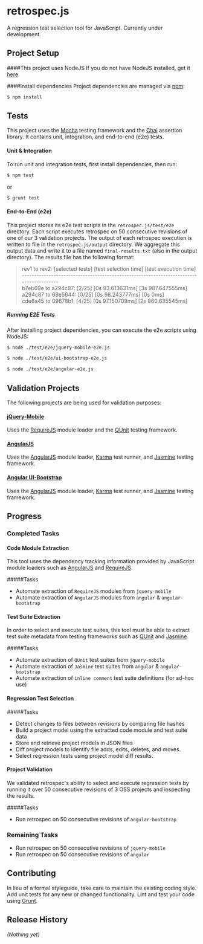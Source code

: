 # retrospec.js

A regression test selection tool for JavaScript. Currently under development.

## Project Setup
####This project uses NodeJS
If you do not have NodeJS installed, get it [here](https://nodejs.org/).

####Install dependencies
Project dependencies are managed via [npm](https://www.npmjs.org/):

```bash
$ npm install
```

## Tests
This project uses the [Mocha](https://github.com/mochajs/mocha) testing framework and the [Chai](https://github.com/chaijs/chai) assertion library. It contains unit, integration, and end-to-end (e2e) tests. 

#### Unit & Integration
To run unit and integration tests, first install dependencies, then run:

```bash
$ npm test
```

or

```bash
$ grunt test
```

#### End-to-End (e2e)
This project stores its e2e test scripts in the `retrospec.js/test/e2e` directory. Each script executes retrospec on 50 consecutive revisions of one of our 3 validation projects. The output of each retrospec execution is written to file in the `retrospec.js/output` directory. We aggregate this output data and write it to a file named `final-results.txt` (also in the output directory). The results file has the following format:

> rev1 to rev2: [selected tests] [test selection time] [test execution time]
<br>---------------------------------------------------------------------------------------
<br>b7eb69e to a294c87: [2/25] [0s 93.613631ms] [3s 987.647555ms]
<br>a294c87 to 68e5644: [0/25] [0s 98.243777ms] [0s 0ms]
<br>cde6a45 to 09678b1: [4/25] [0s 97.150709ms] [2s 860.635545ms]

##### Running E2E Tests 
After installing project dependencies, you can execute the e2e scripts using NodeJS:

```bash
$ node ./test/e2e/jquery-mobile-e2e.js
```

```bash
$ node ./test/e2e/ui-bootstrap-e2e.js
```

```bash
$ node ./test/e2e/angular-e2e.js
```

## Validation Projects
The following projects are being used for validation purposes:

#### [jQuery-Mobile](https://github.com/jquery/jquery-mobile/)
Uses the [RequireJS](https://github.com/jrburke/requirejs) module loader and the [QUnit](https://github.com/jquery/qunit) testing framework.

#### [AngularJS](https://github.com/jquery/jquery-mobile/)
Uses the [AngularJS](https://github.com/angular/angular) module loader, [Karma](https://github.com/karma-runner/karma) test runner, and [Jasmine](https://github.com/jasmine/jasmine) testing framework.

#### [Angular UI-Bootstrap](https://github.com/angular-ui/bootstrap)
Uses the [AngularJS](https://github.com/angular/angular) module loader, [Karma](https://github.com/karma-runner/karma) test runner, and [Jasmine](https://github.com/jasmine/jasmine) testing framework.

## Progress

### Completed Tasks

#### Code Module Extraction
This tool  uses the dependency tracking information provided by JavaScript module loaders such as [AngularJS](https://github.com/angular/angular) and [RequireJS](https://github.com/jrburke/requirejs).

#####Tasks
* Automate extraction of `RequireJS` modules from `jquery-mobile` 
* Automate extraction of `AngularJS` modules from `angular` & `angular-bootstrap`

#### Test Suite Extraction
In order to select and execute test suites, this tool must be able to extract test suite metadata from testing frameworks such as [QUnit](https://github.com/jquery/qunit) and  [Jasmine](https://github.com/jasmine/jasmine).

#####Tasks
* Automate extraction of `QUnit` test suites from `jquery-mobile`
* Automate extraction of `Jasmine` test suites from `angular` & `angular-bootstrap`
* Automate extraction of `inline comment` test suite definitions (for ad-hoc use)

#### Regression Test Selection

#####Tasks
* Detect changes to files between revisions by comparing file hashes
* Build a project model using the extracted code module and test suite data
* Store and retrieve project models in JSON files
* Diff project models to identify file adds, edits, deletes, and moves.
* Select regression tests using project model diff results.

#### Project Validation
We validated retrospec's ability to select and execute regression tests by running it over 50 consecutive revisions of 3 OSS projects and inspecting the results.

#####Tasks
* Run retrospec on 50 consecutive revisions of `angular-bootstrap`

### Remaining Tasks
* Run retrospec on 50 consecutive revisions of `jquery-mobile`
* Run retrospec on 50 consecutive revisions of `angular`

## Contributing
In lieu of a formal styleguide, take care to maintain the existing coding style. Add unit tests for any new or changed functionality. Lint and test your code using [Grunt](http://gruntjs.com/).

## Release History
_(Nothing yet)_